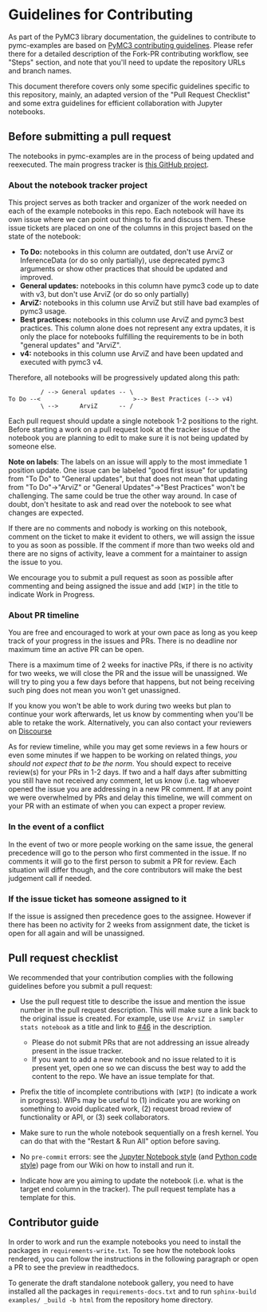 # Guidelines for Contributing
As part of the PyMC3 library documentation, the guidelines to contribute to
pymc-examples are based on [PyMC3 contributing guidelines](https://github.com/pymc-devs/pymc3/blob/master/CONTRIBUTING.md). Please refer there
for a detailed description of the Fork-PR contributing workflow, see "Steps" section,
and note that you'll need to update the repository URLs and branch names.

This document therefore covers only some specific guidelines specific to this repository, mainly,
an adapted version of the "Pull Request Checklist" and some extra guidelines for
efficient collaboration with Jupyter notebooks.

## Before submitting a pull request
The notebooks in pymc-examples are in the process of being updated and reexecuted.
The main progress tracker is [this GitHub project](https://github.com/pymc-devs/pymc-examples/projects/1).

### About the notebook tracker project
This project serves as both tracker and organizer of the work needed on each of the example notebooks in this repo.
Each notebook will have its own issue where we can point out things to fix and discuss them.
These issue tickets are placed on one of the columns in this project based on the state of the notebook:

* **To Do:** notebooks in this column are outdated, don't use ArviZ or InferenceData (or do so only partially), use deprecated pymc3 arguments or show other practices that should be updated and improved.
* **General updates:** notebooks in this column have pymc3 code up to date with v3, but don't use ArviZ (or do so only partially)
* **ArviZ:** notebooks in this column use ArviZ but still have bad examples of pymc3 usage.
* **Best practices:** notebooks in this column use ArviZ and pymc3 best practices. This column alone does not represent any extra updates, it is only the place for notebooks fulfilling the requirements to be in both "general updates" and "ArviZ".
* **v4:** notebooks in this column use ArviZ and have been updated and executed with pymc3 v4.

Therefore, all notebooks will be progressively updated along this path:

```
         / --> General updates -- \
To Do --<                          >--> Best Practices (--> v4)
         \ -->      ArviZ      -- /
```

Each pull request should update a single notebook 1-2 positions to the right.
Before starting a work on a pull request look at the tracker issue of the
notebook you are planning to edit to make sure it is not being updated by someone
else.

**Note on labels**: The labels on an issue will apply to the most immediate 1 position update.
One issue can be labeled "good first issue" for updating from "To Do" to "General updates", but
that does not mean that updating from "To Do"->"ArviZ" or
"General Updates"->"Best Practices" won't be challenging.
The same could be true the other way around.
In case of doubt, don't hesitate to ask and read over the notebook to
see what changes are expected.

If there are no comments and nobody is working on this notebook,
comment on the ticket to make it evident to others, we will assign
the issue to you as soon as possible.
If the comment if more than two weeks old and there are no signs of
activity, leave a comment for a maintainer to assign the issue to you.

We encourage you to submit a pull request as soon as possible after commenting
and being assigned the issue and
add `[WIP]` in the title to indicate Work in Progress.

### About PR timeline
You are free and encouraged to work at your own pace as long as you keep
track of your progress in the issues and PRs. There is no deadline nor
maximum time an active PR can be open.

There is a maximum time of 2 weeks for inactive PRs,
if there is no activity for two weeks,
we will close the PR and the issue will be unassigned.
We will try to ping you a few days before that happens,
but not being receiving such ping does not mean you won't get unassigned.

If you know you won't be able to work during two weeks but plan to
continue your work afterwards, let us know by commenting when you'll be able
to retake the work.
Alternatively, you can also contact your reviewers on [Discourse](https://discourse.pymc.io/)

As for review timeline, while you may get some reviews in a few hours or even some minutes
if we happen to be working on related things, _you should not expect that to be the norm_.
You should expect to receive review(s) for your PRs in 1-2 days. If two and a half days
after submitting you still have not received any comment, let us know (i.e. tag whoever
opened the issue you are addressing in a new PR comment. If at any point we were
overwhelmed by PRs and delay this timeline, we will comment on your PR with an estimate
of when you can expect a proper review.

### In the event of a conflict
In the event of two or more people working on the same issue,
the general precedence will go to the person who first commented in the issue.
If no comments it will go to the first person to submit a PR for review.
Each situation will differ though, and the core contributors will make the best judgement call if needed.

### If the issue ticket has someone assigned to it
If the issue is assigned then precedence goes to the assignee.
However if there has been no activity for 2 weeks from assignment date,
the ticket is open for all again and will be unassigned.

## Pull request checklist

We recommended that your contribution complies with the following guidelines before you submit a pull request:

*  Use the pull request title to describe the issue and mention the issue number in the pull request description. This will make sure a link back to the original issue is created. For example, use `Use ArviZ in sampler stats notebook` as a title and link to [#46](https://github.com/pymc-devs/pymc-examples/issues/46) in the description.
   * Please do not submit PRs that are not addressing an issue already present in the issue tracker.
   * If you want to add a new notebook and no issue related to it is present yet, open one so we can
     discuss the best way to add the content to the repo. We have an issue template for that.

*  Prefix the title of incomplete contributions with `[WIP]` (to indicate a work in progress). WIPs may be useful to (1) indicate you are working on something to avoid duplicated work, (2) request broad review of functionality or API, or (3) seek collaborators.

* Make sure to run the whole notebook sequentially on a fresh kernel. You can do that with the
  "Restart & Run All" option before saving.

* No `pre-commit` errors: see the [Jupyter Notebook style](https://github.com/pymc-devs/pymc3/wiki/PyMC3-Jupyter-Notebook-Style-Guide) (and [Python code style](https://github.com/pymc-devs/pymc3/wiki/PyMC3-Python-Code-Style)) page from our Wiki on how to install and run it.

* Indicate how are you aiming to update the notebook (i.e. what is the target end column in the tracker). The pull request template has a template for this.

## Contributor guide
In order to work and run the example notebooks you need to install the packages in
`requirements-write.txt`. To see how the notebook looks rendered, you can follow
the instructions in the following paragraph or open a PR to see the preview in
readthedocs.

To generate the draft standalone notebook gallery, you need to have installed all the packages in
`requirements-docs.txt` and to run `sphinx-build examples/ _build -b html` from the repository
home directory.
